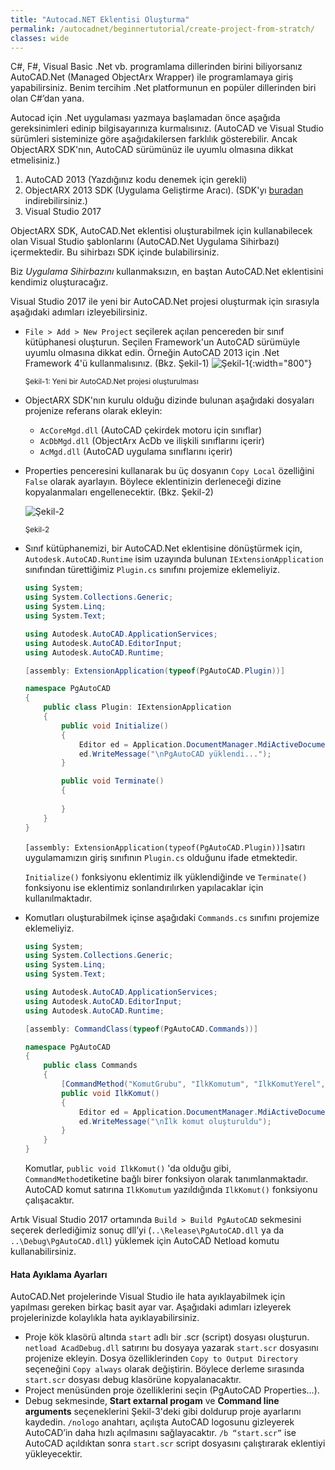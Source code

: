 ```yaml
---
title: "Autocad.NET Eklentisi Oluşturma"
permalink: /autocadnet/beginnertutorial/create-project-from-stratch/
classes: wide
---
```


C#, F#, Visual Basic .Net vb. programlama dillerinden birini biliyorsanız AutoCAD.Net (Managed ObjectArx Wrapper) ile programlamaya giriş yapabilirsiniz. Benim tercihim .Net platformunun en popüler dillerinden biri olan C#’dan yana.

Autocad için .Net uygulaması yazmaya başlamadan önce aşağıda gereksinimleri edinip bilgisayarınıza kurmalısınız. (AutoCAD ve Visual Studio sürümleri sisteminize göre aşağıdakilersen farklılık gösterebilir. Ancak ObjectARX SDK'nın, AutoCAD sürümünüz ile uyumlu olmasına dikkat etmelisiniz.)

1. AutoCAD 2013 (Yazdığınız kodu denemek için gerekli)
2. ObjectARX 2013 SDK (Uygulama Geliştirme Aracı). (SDK'yı [buradan](https://www.autodesk.com/developer-network/platform-technologies/autocad/objectarx) indirebilirsiniz.)
4. Visual Studio 2017

ObjectARX SDK, AutoCAD.Net eklentisi oluşturabilmek için kullanabilecek olan Visual Studio şablonlarını (AutoCAD.Net  Uygulama Sihirbazı) içermektedir. Bu sihirbazı SDK içinde bulabilirsiniz. 

Biz *Uygulama Sihirbazını* kullanmaksızın, en baştan AutoCAD.Net eklentisini kendimiz oluşturacağız. 

Visual Studio 2017 ile yeni bir AutoCAD.Net projesi oluşturmak için sırasıyla aşağıdaki adımları izleyebilirsiniz.

- `File > Add > New Project` seçilerek açılan pencereden bir sınıf kütüphanesi oluşturun. Seçilen Framework'un AutoCAD sürümüyle uyumlu olmasına dikkat edin. Örneğin AutoCAD 2013 için .Net Framework 4'ü kullanmalısınız. (Bkz. Şekil-1)
	![Şekil-1](https://eykaraduman.github.io/assets/images/add-new-project.png "Şekil-1"){:width="800"}
	
	<sub>Şekil-1: Yeni bir AutoCAD.Net projesi oluşturulması</sub>
	
- ObjectARX SDK'nın kurulu olduğu dizinde bulunan aşağıdaki dosyaları projenize referans olarak ekleyin:
  - `AcCoreMgd.dll` (AutoCAD çekirdek motoru için sınıflar)
  - `AcDbMgd.dll` (ObjectArx AcDb ve ilişkili sınıflarını içerir) 
  - `AcMgd.dll` (AutoCAD uygulama sınıflarını içerir)

- Properties penceresini kullanarak bu üç dosyanın `Copy Local` özelliğini `False` olarak ayarlayın. Böylece eklentinizin derleneceği dizine kopyalanmaları engellenecektir. (Bkz. Şekil-2)

  ![Şekil-2](https://eykaraduman.github.io/assets/images/copy-local-false.png "Şekil-2")
  	

  <sub>Şekil-2</sub>

- Sınıf kütüphanemizi, bir AutoCAD.Net eklentisine dönüştürmek için,  `Autodesk.AutoCAD.Runtime` isim uzayında bulunan `IExtensionApplication` sınıfından türettiğimiz  `Plugin.cs` sınıfını projemize eklemeliyiz.

  ```csharp
  using System;
  using System.Collections.Generic;
  using System.Linq;
  using System.Text;
  
  using Autodesk.AutoCAD.ApplicationServices;
  using Autodesk.AutoCAD.EditorInput;
  using Autodesk.AutoCAD.Runtime;
  
  [assembly: ExtensionApplication(typeof(PgAutoCAD.Plugin))]
  
  namespace PgAutoCAD
  {
      public class Plugin: IExtensionApplication
      {
          public void Initialize()
          {
              Editor ed = Application.DocumentManager.MdiActiveDocument.Editor;
              ed.WriteMessage("\nPgAutoCAD yüklendi...");
          }
  
          public void Terminate()
          {
              
          }
      }
  }
  ```

  `[assembly: ExtensionApplication(typeof(PgAutoCAD.Plugin))]`satırı uygulamamızın giriş sınıfının `Plugin.cs` olduğunu ifade etmektedir.

  `Initialize()` fonksiyonu eklentimiz ilk yüklendiğinde ve `Terminate()` fonksiyonu ise eklentimiz sonlandırılırken yapılacaklar için kullanılmaktadır.

- Komutları oluşturabilmek içinse aşağıdaki `Commands.cs` sınıfını projemize eklemeliyiz.

  ```csharp
  using System;
  using System.Collections.Generic;
  using System.Linq;
  using System.Text;
  
  using Autodesk.AutoCAD.ApplicationServices;
  using Autodesk.AutoCAD.EditorInput;
  using Autodesk.AutoCAD.Runtime;
  
  [assembly: CommandClass(typeof(PgAutoCAD.Commands))]
  
  namespace PgAutoCAD
  {
      public class Commands
      {
          [CommandMethod("KomutGrubu", "IlkKomutum", "IlkKomutYerel", CommandFlags.Modal)]
          public void IlkKomut() 
          {
              Editor ed = Application.DocumentManager.MdiActiveDocument.Editor;
              ed.WriteMessage("\nİlk komut oluşturuldu");
          }
      }
  }
  ```

  Komutlar, `public void IlkKomut()` 'da olduğu gibi, `CommandMethod`etiketine bağlı birer fonksiyon olarak tanımlanmaktadır. AutoCAD komut satırına `IlkKomutum` yazıldığında `IlkKomut()` fonksiyonu çalışacaktır.

Artık Visual Studio 2017 ortamında `Build > Build PgAutoCAD` sekmesini seçerek derlediğimiz sonuç dll’yi (`..\Release\PgAutoCAD.dll` ya da `..\Debug\PgAutoCAD.dll`) yüklemek için AutoCAD Netload komutu kullanabilirsiniz.

#### Hata Ayıklama Ayarları
AutoCAD.Net projelerinde Visual Studio ile hata ayıklayabilmek için yapılması gereken birkaç basit ayar var.
Aşağıdaki adımları izleyerek projelerinizde kolaylıkla hata ayıklayabilirsiniz.

- Proje kök klasörü altında `start` adlı bir .scr (script) dosyası oluşturun. `netload AcadDebug.dll` satırını bu dosyaya yazarak `start.scr` dosyasını projenize ekleyin. Dosya özelliklerinden `Copy to Output Directory` seçeneğini `Copy always` olarak değiştirin. Böylece derleme sırasında `start.scr` dosyası debug klasörüne kopyalanacaktır.
- Project menüsünden proje özelliklerini seçin (PgAutoCAD Properties...).
- Debug sekmesinde, **Start extarnal progam** ve **Command line arguments** seçeneklerini Şekil-3'deki gibi doldurup proje ayarlarını kaydedin. `/nologo` anahtarı, açılışta AutoCAD logosunu gizleyerek AutoCAD’in daha hızlı açılmasını sağlayacaktır. `/b “start.scr”` ise AutoCAD açıldıktan sonra `start.scr` script dosyasını çalıştırarak eklentiyi yükleyecektir.



